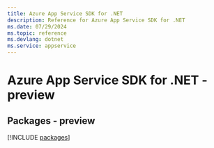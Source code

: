```yaml
---
title: Azure App Service SDK for .NET
description: Reference for Azure App Service SDK for .NET
ms.date: 07/29/2024
ms.topic: reference
ms.devlang: dotnet
ms.service: appservice
---
```

# Azure App Service SDK for .NET - preview
## Packages - preview
[!INCLUDE [packages](app-service-index.md)]
